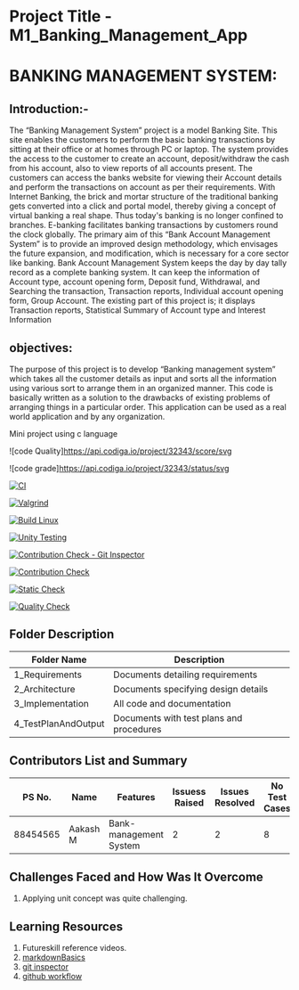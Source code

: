 # Project Title - M1_Banking_Management_App

# BANKING MANAGEMENT SYSTEM:

## Introduction:-

The “Banking Management System” project is a model Banking Site. This site enables the customers to perform the basic banking transactions by sitting at their office or at homes through PC or laptop. The system provides the access to the customer to create an account, deposit/withdraw the cash from his account, also to view reports of all accounts present. The customers can access the banks website for viewing their Account details and perform the transactions on account as per their requirements. With Internet Banking, the brick and mortar structure of the traditional banking gets converted into a click and portal model, thereby giving a concept of virtual banking a real shape. Thus today's banking is no longer confined to branches. E-banking facilitates banking transactions by customers round the clock globally. The primary aim of this “Bank Account Management System” is to provide an improved design methodology, which envisages the future expansion, and modification, which is necessary for a core sector like banking.
Bank Account Management System keeps the day by day tally record as a complete banking system. It can keep the information of Account type, account opening form, Deposit fund, Withdrawal, and Searching the transaction, Transaction reports, Individual account opening form, Group Account. The existing part of this project is; it displays Transaction reports, Statistical Summary of Account type and Interest Information


 ## objectives:
The purpose of this project is to develop “Banking management system” which takes all the customer details as input and sorts all the information using various sort to arrange them in an organized manner. This code is basically written as a solution to the drawbacks of existing problems of arranging things in a particular order. This application can be used as a real world application and by any organization.


Mini project using c language

![code Quality]https://api.codiga.io/project/32343/score/svg

![code grade]https://api.codiga.io/project/32343/status/svg

[![CI](https://github.com/chandupentakota/M1_projectgoal_Banking_Management_System_Util/actions/workflows/main.yml/badge.svg)](https://github.com/chandupentakota/M1_projectgoal_Banking_Management_System_Util/actions/workflows/main.yml)

[![Valgrind](https://github.com/chandupentakota/M1_projectgoal_Banking_Management_System_Util/actions/workflows/Valgrind.yml/badge.svg)](https://github.com/chandupentakota/M1_projectgoal_Banking_Management_System_Util/actions/workflows/Valgrind.yml)

[![Build Linux](https://github.com/chandupentakota/M1_projectgoal_Banking_Management_System_Util/actions/workflows/Build.yml/badge.svg)](https://github.com/chandupentakota/M1_projectgoal_Banking_Management_System_Util/actions/workflows/Build.yml)

[![Unity Testing](https://github.com/chandupentakota/M1_projectgoal_Banking_Management_System_Util/actions/workflows/Unity.yml/badge.svg)](https://github.com/chandupentakota/M1_projectgoal_Banking_Management_System_Util/actions/workflows/Unity.yml)

[![Contribution Check - Git Inspector](https://github.com/thandudeepa/M1/actions/workflows/gitinsprcter.yml/badge.svg)](https://github.com/thandudeepa/M1/actions/workflows/gitinsprcter.yml)

[![Contribution Check](https://github.com/chandupentakota/M1_projectgoal_Banking_Management_System_Util/actions/workflows/Contribution.yml/badge.svg)](https://github.com/chandupentakota/M1_projectgoal_Banking_Management_System_Util/actions/workflows/Contribution.yml)

[![Static Check](https://github.com/chandupentakota/M1_projectgoal_Banking_Management_System_Util/actions/workflows/Static%20.yml/badge.svg)](https://github.com/chandupentakota/M1_projectgoal_Banking_Management_System_Util/actions/workflows/Static%20.yml)

[![Quality Check](https://github.com/chandupentakota/M1_projectgoal_Banking_Management_System_Util/actions/workflows/Quality.yml/badge.svg)](https://github.com/chandupentakota/M1_projectgoal_Banking_Management_System_Util/actions/workflows/Quality.yml)






## Folder	Description
 Folder Name | Description
 ------------|---------------------------
1_Requirements|	Documents detailing requirements|
2_Architecture	|Documents specifying design details
3_Implementation	|All code and documentation
4_TestPlanAndOutput|	Documents with test plans and procedures



## Contributors List and Summary

PS No. |  Name   |    Features    | Issuess Raised |Issues Resolved|No Test Cases|Test Case Pass
-------|---------|----------------|----------------|---------------|-------------|--------------
88454565| Aakash M | Bank-management System    | 2    | 2   | 8  | 8    
     

## Challenges Faced and How Was It Overcome

1. Applying unit concept was quite challenging.


## Learning Resources
1. Futureskill reference videos.
2. [markdownBasics](https://guides.github.com/features/mastering-markdown/)
3. [git inspector](https://github.com/ejwa/gitinspector.git)
4. [github workflow](https://docs.github.com/en/actions/learn-github-action)
